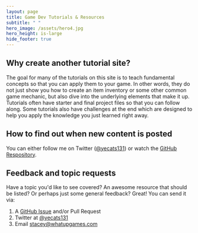 ```yaml
---
layout: page
title: Game Dev Tutorials & Resources
subtitle: " "
hero_image: /assets/hero4.jpg
hero_height: is-large
hide_footer: true
---
```


## Why create another tutorial site?
The goal for many of the tutorials on this site is to teach fundamental concepts so that you can apply them to your game. In other words, they do not just show you how to create an item inventory or some other common game mechanic, but also dive into the underlying elements that make it up. Tutorials often have starter and final project files so that you can follow along. Some tutorials also have challenges at the end which are designed to help you apply the knowledge you just learned right away.

## How to find out when new content is posted
You can either follow me on Twitter ([@yecats131](https://twitter.com/yecats131)) or watch the [GitHub Respository](https://github.com/Yecats/GameDevTutorials).

## Feedback and topic requests
Have a topic you'd like to see covered? An awesome resource that should be listed? Or perhaps just some general feedback? Great! You can send it via:

1. A [GitHub Issue](https://github.com/yecats/GameDevTutorials/issues) and/or Pull Request
2. Twitter at [@yecats131](https://twitter.com/yecats131)
3. Email [stacey@whatupgames.com](mailto:stacey@whatupgames.com)
